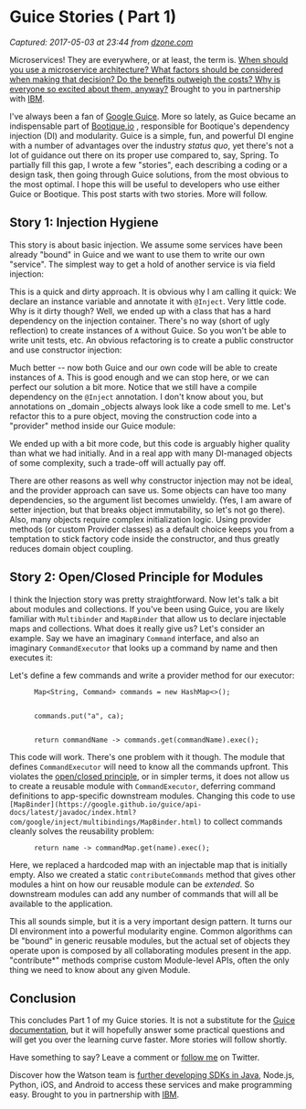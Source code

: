 # Guice Stories ( Part 1)

_Captured: 2017-05-03 at 23:44 from [dzone.com](https://dzone.com/articles/guice-stories-part-1?edition=294992&utm_source=Daily%20Digest&utm_medium=email&utm_campaign=dd%202017-05-03)_

Microservices! They are everywhere, or at least, the term is. [When should you use a microservice architecture? What factors should be considered when making that decision? Do the benefits outweigh the costs? Why is everyone so excited about them, anyway?](https://dzone.com/go?i=180128&u=https%3A%2F%2Fbs.serving-sys.com%2Fserving%2FadServer.bs%3Fcn%3Dtrd%26mc%3Dclick%26pli%3D20943538%26PluID%3D0%26ord%3D%255Btimestamp%255D) Brought to you in partnership with [IBM](https://dzone.com/go?i=180128&u=https%3A%2F%2Fbs.serving-sys.com%2Fserving%2FadServer.bs%3Fcn%3Dtrd%26mc%3Dclick%26pli%3D20943538%26PluID%3D0%26ord%3D%255Btimestamp%255D).

I've always been a fan of [Google Guice](https://github.com/google/guice). More so lately, as Guice became an indispensable part of [Bootique.io](http://bootique.io/) , responsible for Bootique's dependency injection (DI) and modularity. Guice is a simple, fun, and powerful DI engine with a number of advantages over the industry _status quo_, yet there's not a lot of guidance out there on its proper use compared to, say, Spring. To partially fill this gap, I wrote a few "stories", each describing a coding or a design task, then going through Guice solutions, from the most obvious to the most optimal. I hope this will be useful to developers who use either Guice or Bootique. This post starts with two stories. More will follow.

## Story 1: Injection Hygiene

This story is about basic injection. We assume some services have been already "bound" in Guice and we want to use them to write our own "service". The simplest way to get a hold of another service is via field injection:

This is a quick and dirty approach. It is obvious why I am calling it quick: We declare an instance variable and annotate it with `@Inject`. Very little code. Why is it dirty though? Well, we ended up with a class that has a hard dependency on the injection container. There's no way (short of ugly reflection) to create instances of `A` without Guice. So you won't be able to write unit tests, etc. An obvious refactoring is to create a public constructor and use constructor injection:

Much better -- now both Guice and our own code will be able to create instances of `A`. This is good enough and we can stop here, or we can perfect our solution a bit more. Notice that we still have a compile dependency on the `@Inject` annotation. I don't know about you, but annotations on _domain _objects always look like a code smell to me. Let's refactor this to a pure object, moving the construction code into a "provider" method inside our Guice module:

We ended up with a bit more code, but this code is arguably higher quality than what we had initially. And in a real app with many DI-managed objects of some complexity, such a trade-off will actually pay off.

There are other reasons as well why constructor injection may not be ideal, and the provider approach can save us. Some objects can have too many dependencies, so the argument list becomes unwieldy. (Yes, I am aware of setter injection, but that breaks object immutability, so let's not go there). Also, many objects require complex initialization logic. Using provider methods (or custom Provider classes) as a default choice keeps you from a temptation to stick factory code inside the constructor, and thus greatly reduces domain object coupling.

## Story 2: Open/Closed Principle for Modules

I think the Injection story was pretty straightforward. Now let's talk a bit about modules and collections. If you've been using Guice, you are likely familiar with `Multibinder` and `MapBinder` that allow us to declare injectable maps and collections. What does it really give us? Let's consider an example. Say we have an imaginary `Command` interface, and also an imaginary `CommandExecutor` that looks up a command by name and then executes it:

Let's define a few commands and write a provider method for our executor:
    
    
          Map<String, Command> commands = new HashMap<>();
    
    
          commands.put("a", ca);
    
    
          return commandName -> commands.get(commandName).exec();

This code will work. There's one problem with it though. The module that defines `CommandExecutor` will need to know all the commands upfront. This violates the [open/closed principle](https://en.wikipedia.org/wiki/Open/closed_principle), or in simpler terms, it does not allow us to create a reusable module with `CommandExecutor`, deferring command definitions to app-specific downstream modules. Changing this code to use `[MapBinder](https://google.github.io/guice/api-docs/latest/javadoc/index.html?com/google/inject/multibindings/MapBinder.html)` to collect commands cleanly solves the reusability problem:
    
    
          return name -> commandMap.get(name).exec();

Here, we replaced a hardcoded map with an injectable map that is initially empty. Also we created a static `contributeCommands` method that gives other modules a hint on how our reusable module can be _extended_. So downstream modules can add any number of commands that will all be available to the application.

This all sounds simple, but it is a very important design pattern. It turns our DI environment into a powerful modularity engine. Common algorithms can be "bound" in generic reusable modules, but the actual set of objects they operate upon is composed by all collaborating modules present in the app. "contribute*" methods comprise custom Module-level APIs, often the only thing we need to know about any given Module.

## Conclusion

This concludes Part 1 of my Guice stories. It is not a substitute for the [Guice documentation](https://github.com/google/guice/wiki), but it will hopefully answer some practical questions and will get you over the learning curve faster. More stories will follow shortly.

Have something to say? Leave a comment or [follow me](https://twitter.com/andrus_a) on Twitter.

Discover how the Watson team is [further developing SDKs in Java](https://dzone.com/go?i=180126&u=https%3A%2F%2Fbs.serving-sys.com%2Fserving%2FadServer.bs%3Fcn%3Dtrd%26mc%3Dclick%26pli%3D20943536%26PluID%3D0%26ord%3D%255Btimestamp%255D), Node.js, Python, iOS, and Android to access these services and make programming easy. Brought to you in partnership with [IBM](https://dzone.com/go?i=180126&u=https%3A%2F%2Fbs.serving-sys.com%2Fserving%2FadServer.bs%3Fcn%3Dtrd%26mc%3Dclick%26pli%3D20943536%26PluID%3D0%26ord%3D%255Btimestamp%255D).
